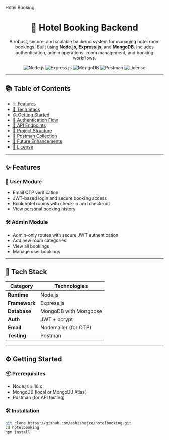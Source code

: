 
Hotel Booking
<h1 align="center">🏨 Hotel Booking Backend</h1>

<p align="center">
  A robust, secure, and scalable backend system for managing hotel room bookings. Built using <b>Node.js</b>, <b>Express.js</b>, and <b>MongoDB</b>. Includes authentication, admin operations, room management, and booking workflows.
</p>

<p align="center">
  <img src="https://img.shields.io/badge/Node.js-16.x-green" alt="Node.js">
  <img src="https://img.shields.io/badge/Express.js-^4.18.2-lightgrey" alt="Express.js">
  <img src="https://img.shields.io/badge/MongoDB-%5E5.0-success" alt="MongoDB">
  <img src="https://img.shields.io/badge/Postman-Tested-orange" alt="Postman">
  <img src="https://img.shields.io/badge/License-MIT-blue" alt="License">
</p>

---

## 📚 Table of Contents

- [✨ Features](#-features)
- [🧰 Tech Stack](#-tech-stack)
- [⚙️ Getting Started](#️-getting-started)
- [🔐 Authentication Flow](#-authentication-flow)
- [📮 API Endpoints](#-api-endpoints)
- [📁 Project Structure](#-project-structure)
- [🧪 Postman Collection](#-postman-collection)
- [🚀 Future Enhancements](#-future-enhancements)
- [📄 License](#-license)

---

## ✨ Features

### 👤 User Module
- Email OTP verification
- JWT-based login and secure booking access
- Book hotel rooms with check-in and check-out
- View personal booking history

### 🛠 Admin Module
- Admin-only routes with secure JWT authentication
- Add new room categories
- View all bookings
- Manage user bookings

---

## 🧰 Tech Stack

| Category      | Technologies |
|---------------|--------------|
| **Runtime**   | Node.js      |
| **Framework** | Express.js   |
| **Database**  | MongoDB with Mongoose |
| **Auth**      | JWT + bcrypt |
| **Email**     | Nodemailer (for OTP) |
| **Testing**   | Postman      |

---

## ⚙️ Getting Started

### 📦 Prerequisites
- Node.js ≥ 16.x
- MongoDB (local or MongoDB Atlas)
- Postman (for API testing)

### 🛠 Installation

```bash
git clone https://github.com/ashishajce/hotelbooking.git
cd hotelbooking
npm install
